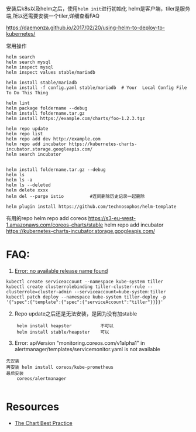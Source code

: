 安装后k8s以及helm之后，使用`helm init`进行初始化
helm是客户端，tiler是服务端,所以还需要安装一个tiler,详细查看FAQ

https://daemonza.github.io/2017/02/20/using-helm-to-deploy-to-kubernetes/

常用操作
```
helm search
helm search mysql
helm inspect mysql
helm inspect values stable/mariadb

helm install stable/mariadb
helm install -f config.yaml stable/mariadb  # Your  Local Config File To Do This Thing

helm lint
helm package foldername --debug
helm install foldername.tar.gz
helm install https://example.com/charts/foo-1.2.3.tgz

helm repo update
helm repo list
helm repo add dev http://example.com
helm repo add incubator https://kubernetes-charts-incubator.storage.googleapis.com/
helm search incubator


helm install foldername.tar.gz --debug
helm ls 
helm ls -a
helm ls --deleted
helm delete xxxx
helm del --purge istio          #连同删除历史记录一起删除

helm plugin install https://github.com/technosophos/helm-template

```

有用的repo
helm repo add coreos https://s3-eu-west-1.amazonaws.com/coreos-charts/stable
helm repo add incubator https://kubernetes-charts-incubator.storage.googleapis.com/


# FAQ:

1. [Error: no available release name found](https://github.com/kubernetes/helm/issues/3055)

```
kubectl create serviceaccount --namespace kube-system tiller
kubectl create clusterrolebinding tiller-cluster-rule --clusterrole=cluster-admin --serviceaccount=kube-system:tiller
kubectl patch deploy --namespace kube-system tiller-deploy -p '{"spec":{"template":{"spec":{"serviceAccount":"tiller"}}}}'
```

2. Repo update之后还是无法安装，是因为没有加stable
```
    helm install heapster           不可以
    helm install stable/heapster    可以

```

3. Error: apiVersion "monitoring.coreos.com/v1alpha1" in alertmanager/templates/servicemonitor.yaml is not available

```
先安装
再安装 helm install coreos/kube-prometheus
最后安装
    coreos/alertmanager


```



# Resources

* [The Chart Best Practice](https://docs.helm.sh/chart_best_practices/#the-chart-best-practices-guide)

